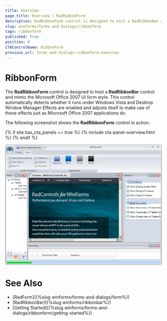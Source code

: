 ```yaml
---
title: Overview
page_title: Overview | RadRibbonForm
description: RadRibbonForm control is designed to host a RadRibbonBar control and mimic the Microsoft Office 2007 UI form style.
slug: winforms/forms-and-dialogs/ribbonform
tags: ribbonform
published: True
position: 0
CTAControlName: RibbonForm
previous_url: forms-and-dialogs-ribbonform-overview
---
```


# RibbonForm

The __RadRibbonForm__ control is designed to host a __RadRibbonBar__ control and mimic the Microsoft Office 2007 UI form style. This control automatically detects whether it runs under Windows Vista and Desktop Window Manager Effects are enabled and adjusts itself to make use of these effects just as Microsoft Office 2007 applications do.

The following screenshot shows the __RadRibbonForm__ control in action:

{% if site.has_cta_panels == true %}
{% include cta-panel-overview.html %}
{% endif %}

![forms-and-dialogs-ribbonform-overview 001](images/forms-and-dialogs-ribbonform-overview001.png)

# See Also 

* [RadForm]({%slug winforms/forms-and-dialogs/form%})
* [RadRibbonBar]({%slug winforms/ribbonbar%})
* [Getting Started]({%slug winforms/forms-and-dialogs/ribbonform/getting-started%})
